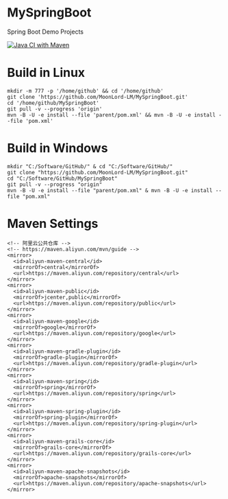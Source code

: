 # MySpringBoot
Spring Boot Demo Projects

[![Java CI with Maven](https://github.com/MoonLord-LM/MySpringBoot/actions/workflows/maven.yml/badge.svg)](https://github.com/MoonLord-LM/MySpringBoot/actions/workflows/maven.yml)

# Build in Linux  

    mkdir -m 777 -p '/home/github' && cd '/home/github'
    git clone 'https://github.com/MoonLord-LM/MySpringBoot.git'
    cd '/home/github/MySpringBoot'
    git pull -v --progress 'origin'
    mvn -B -U -e install --file 'parent/pom.xml' && mvn -B -U -e install --file 'pom.xml'

# Build in Windows  

    mkdir "C:/Software/GitHub/" & cd "C:/Software/GitHub/"
    git clone "https://github.com/MoonLord-LM/MySpringBoot.git"
    cd "C:/Software/GitHub/MySpringBoot"
    git pull -v --progress "origin"
    mvn -B -U -e install --file "parent/pom.xml" & mvn -B -U -e install --file "pom.xml"

# Maven Settings  

    <!-- 阿里云公共仓库 -->
    <!-- https://maven.aliyun.com/mvn/guide -->
    <mirror>
      <id>aliyun-maven-central</id>
      <mirrorOf>central</mirrorOf>
      <url>https://maven.aliyun.com/repository/central</url>
    </mirror>
    <mirror>
      <id>aliyun-maven-public</id>
      <mirrorOf>jcenter,public</mirrorOf>
      <url>https://maven.aliyun.com/repository/public</url>
    </mirror>
    <mirror>
      <id>aliyun-maven-google</id>
      <mirrorOf>google</mirrorOf>
      <url>https://maven.aliyun.com/repository/google</url>
    </mirror>
    <mirror>
      <id>aliyun-maven-gradle-plugin</id>
      <mirrorOf>gradle-plugin</mirrorOf>
      <url>https://maven.aliyun.com/repository/gradle-plugin</url>
    </mirror>
    <mirror>
      <id>aliyun-maven-spring</id>
      <mirrorOf>spring</mirrorOf>
      <url>https://maven.aliyun.com/repository/spring</url>
    </mirror>
    <mirror>
      <id>aliyun-maven-spring-plugin</id>
      <mirrorOf>spring-plugin</mirrorOf>
      <url>https://maven.aliyun.com/repository/spring-plugin</url>
    </mirror>
    <mirror>
      <id>aliyun-maven-grails-core</id>
      <mirrorOf>grails-core</mirrorOf>
      <url>https://maven.aliyun.com/repository/grails-core</url>
    </mirror>
    <mirror>
      <id>aliyun-maven-apache-snapshots</id>
      <mirrorOf>apache-snapshots</mirrorOf>
      <url>https://maven.aliyun.com/repository/apache-snapshots</url>
    </mirror>
